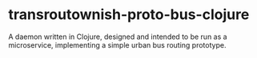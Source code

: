 # transroutownish-proto-bus-clojure
A daemon written in Clojure, designed and intended to be run as a microservice, implementing a simple urban bus routing prototype.
